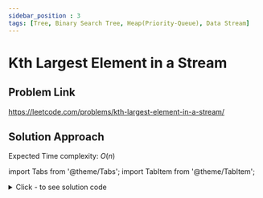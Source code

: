 ```yaml
---
sidebar_position : 3
tags: [Tree, Binary Search Tree, Heap(Priority-Queue), Data Stream]
---
```


# Kth Largest Element in a Stream

## Problem Link
https://leetcode.com/problems/kth-largest-element-in-a-stream/

## Solution Approach

Expected Time complexity: $O(n)$

import Tabs from '@theme/Tabs';
import TabItem from '@theme/TabItem';

<details><summary>Click - to see solution code</summary>

<Tabs>
<TabItem value="cpp" label="C++">

```cpp
class KthLargest {
    vector<int> num;
    int k;
    int n;

   public:
    KthLargest(int kk, vector<int>& nums) {
        this->num = nums;
        this->k = kk;
        this->n = nums.size();
    }

    int add(int val) {
        num.push_back(val);
        n++;
        nth_element(num.begin(), num.begin() + n - k, num.end());
        return num[n - k];
    }
};
```
</TabItem>
</Tabs>

</details>

